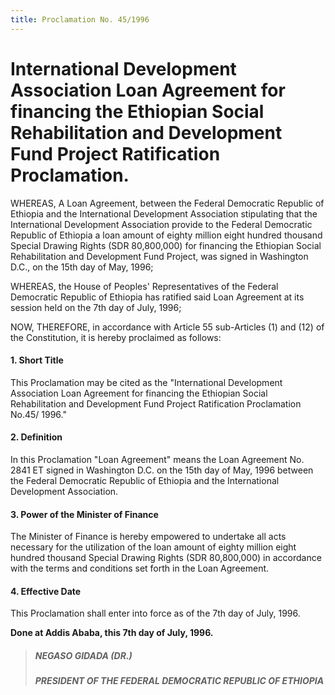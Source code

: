 ```yaml
---
title: Proclamation No. 45/1996
---
```


# International Development Association Loan Agreement for financing the Ethiopian Social Rehabilitation and Development Fund Project Ratification Proclamation.

WHEREAS, A Loan Agreement, between the Federal Democratic Republic of Ethiopia and the International Development Association stipulating that the International Development Association provide to the Federal Democratic Republic of Ethiopia a loan amount of eighty million eight hundred thousand Special Drawing Rights (SDR 80,800,000) for financing the Ethiopian Social Rehabilitation and Development Fund Project, was signed in Washington D.C., on the 15th day of May, 1996;

WHEREAS, the House of Peoples' Representatives of the Federal Democratic Republic of Ethiopia has ratified said Loan Agreement at its session held on the 7th day of July, 1996;

NOW, THEREFORE, in accordance with Article 55 sub-Articles (1) and (12) of the Constitution, it is hereby proclaimed as follows:

#### 1. Short Title

This Proclamation may be cited as the "International Development Association Loan Agreement for financing the Ethiopian Social Rehabilitation and Development Fund Project Ratification Proclamation No.45/ 1996."

#### 2. Definition

In this Proclamation "Loan Agreement" means the Loan Agreement No. 2841 ET signed in Washington D.C. on the 15th day of May, 1996 between the Federal Democratic Republic of Ethiopia and the International Development Association.

#### 3. Power of the Minister of Finance

The Minister of Finance is hereby empowered to undertake all acts necessary for the utilization of the loan amount of eighty million eight hundred thousand Special Drawing Rights (SDR 80,800,000) in accordance with the terms and conditions set forth in the Loan Agreement.

#### 4. Effective Date

This Proclamation shall enter into force as of the 7th day of July, 1996.

**Done at Addis Ababa, this 7th day of July, 1996.**

> ##### NEGASO GIDADA (DR.)
>
> ##### PRESIDENT OF THE FEDERAL DEMOCRATIC REPUBLIC OF ETHIOPIA